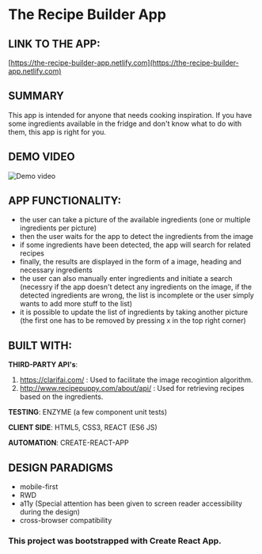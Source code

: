 # The Recipe Builder App
## LINK TO THE APP:
[https://the-recipe-builder-app.netlify.com](https://the-recipe-builder-app.netlify.com)

## SUMMARY
This app is intended for anyone that needs cooking inspiration. If you have some ingredients available in the fridge and don't know what to do with them, this app is right for you. 

## DEMO VIDEO
![Demo video](demo.gif)

## APP FUNCTIONALITY:

* the user can take a picture of the available ingredients (one or multiple ingredients per picture)
* then the user waits for the app to detect the ingredients from the image 
* if some ingredients have been detected, the app will search for related recipes 
* finally, the results are displayed in the form of a image, heading and necessary ingredients
* the user can also manually enter ingredients and initiate a search (necessry if the app doesn't detect any ingredients on the image, if the detected ingredients are wrong, the list is incomplete or the user simply wants to add more stuff to the list)
* it is possible to update the list of ingredients by taking another picture (the first one has to be removed by pressing x in the top right corner)

## BUILT WITH:

**THIRD-PARTY API's**: 

1) https://clarifai.com/ : Used to facilitate the image recogintion algorithm.
2) http://www.recipepuppy.com/about/api/ : Used for retrieving recipes based on the ingredients.

**TESTING**: ENZYME (a few component unit tests)

**CLIENT SIDE**: HTML5, CSS3, REACT (ES6 JS)

**AUTOMATION**: CREATE-REACT-APP

## DESIGN PARADIGMS

* mobile-first
* RWD
* a11y (Special attention has been given to screen reader accessibility during the design)
* cross-browser compatibility

### This project was bootstrapped with Create React App.
